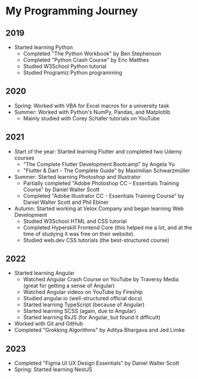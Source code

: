 # My Programming Journey

## 2019
- Started learning Python
  - Completed "The Python Workbook" by Ben Stephenson
  - Completed "Python Crash Course" by Eric Matthes
  - Studied W3School Python tutorial
  - Studied Programiz Python programming

## 2020
- Spring: Worked with VBA for Excel macros for a university task
- Summer: Worked with Python's NumPy, Pandas, and Matplotlib
  - Mainly studied with Corey Schafer tutorials on YouTube

## 2021
- Start of the year: Started learning Flutter and completed two Udemy courses
  - "The Complete Flutter Development Bootcamp" by Angela Yu
  - "Flutter & Dart - The Complete Guide" by Maximilian Schwarzmüller
- Summer: Started learning Photoshop and Illustrator
  - Partially completed "Adobe Photoshop CC – Essentials Training Course" by Daniel Walter Scott
  - Completed "Adobe Illustrator CC - Essentials Training Course" by Daniel Walter Scott and Phil Ebiner
- Autumn: Started working at Velox Company and began learning Web Development
  - Studied W3School HTML and CSS tutorial
  - Completed Hyperskill Frontend Core (this helped me a lot, and at the time of studying it was free on their website).
  - Studied web.dev CSS tutorials (the best-structured course)

## 2022
- Started learning Angular
  - Watched Angular Crash Course on YouTube by Traversy Media (great for getting a sense of Angular)
  - Watched Angular videos on YouTube by Fireship
  - Studied angular.io (well-structured official docs)
  - Started learning TypeScript (because of Angular)
  - Started learning SCSS (again, due to Angular)
  - Started learning RxJS (for Angular, but found it difficult)
- Worked with Git and GitHub
- Completed "Grokking Algorithms" by Aditya Bhargava and Jed Limke

## 2023
- Completed "Figma UI UX Design Essentials" by Daniel Walter Scott
- Spring: Started learning NestJS
